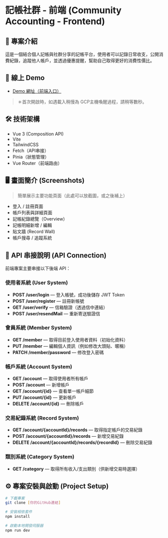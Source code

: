 # 記帳社群 - 前端 (Community Accounting - Frontend)

## 📌 專案介紹
這是一個結合個人記帳與社群分享的記帳平台，使用者可以記錄日常收支，公開消費紀錄，追蹤他人帳戶，並透過優惠提醒，幫助自己取得更好的消費性價比。

## 🔗 線上 Demo
- [Demo 網址（前端入口）](https://weirong.site/projectA/)
> ＊首次開啟時，如遇載入稍慢為 GCP主機喚醒過程，請稍等數秒。

## 🛠 技術架構
- Vue 3 (Composition API)
- Vite
- TailwindCSS
- Fetch（API串接）
- Pinia（狀態管理）
- Vue Router（前端路由）

## 🖥️ 畫面簡介 (Screenshots)
> 簡單展示主要功能頁面（此處可以放截圖，或之後補上）
- 登入 / 註冊頁面
- 帳戶列表與詳細頁面
- 記帳紀錄總覽（Overview）
- 記帳明細新增 / 編輯
- 貼文牆 (Record Wall)
- 帳戶搜尋 / 追蹤系統


## 📡 API 串接說明 (API Connection)
前端專案主要串接以下後端 API：

### 使用者系統 (User System)
- **POST /user/login** — 登入帳號，成功後儲存 JWT Token
- **POST /user/register** — 註冊新帳號
- **GET /user/verify** — 信箱驗證（透過信中連結）
- **POST /user/resendMail** — 重新寄送驗證信

### 會員系統 (Member System)
- **GET /member** — 取得目前登入使用者資料（初始化資料）
- **PUT /member** — 編輯個人資訊（例如修改大頭貼、暱稱）
- **PATCH /member/password** — 修改登入密碼

### 帳戶系統 (Account System)
- **GET /account** — 取得使用者所有帳戶
- **POST /account** — 新增帳戶
- **GET /account/{id}** — 查看單一帳戶細節
- **PUT /account/{id}** — 更新帳戶
- **DELETE /account/{id}** — 刪除帳戶

### 交易紀錄系統 (Record System)
- **GET /account/{accountId}/records** — 取得指定帳戶的交易紀錄
- **POST /account/{accountId}/records** — 新增交易紀錄
- **DELETE /account/{accountId}/records/{recordId}** — 刪除交易紀錄

### 類別系統 (Category System)
- **GET /category** — 取得所有收入/支出類別（供新增交易時選擇）


## ⚙️ 專案安裝與啟動 (Project Setup)

```bash
# 下載專案
git clone [你的GitHub連結]

# 安裝相依套件
npm install

# 啟動本地開發伺服器
npm run dev
